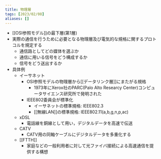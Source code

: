 ```yaml
---
title: 物理層
tags: [2023/02/08]
aliases: []
---
```


- [[OSI参照モデル]]の最下層(第1層)
- 実際の通信を行うために必要となる物理層及び電気的な規格に関するプロトコルを規定する
	- 通信路としてどの媒体を選ぶか
	- 通信に用いる信号をどう構成するか
	- 信号をどう送出するか
- 具体例
  - イーサネット
    - OSI参照モデルの物理層から[[データリンク層]]にまたがる規格
      - 1973年にXerox社のPARC(Palo Alto Researcy Center)コンピュータサイエンス研究所で発明された
    - IEEE802委員会が標準化
      - イーサネットの標準規格: IEEE802.3
      - [[無線LAN]]の標準規格: IEEE802.11(a,b,g,n,p,ac)
  - xDSL
    - 電話線を銅線として用い，デジタルデータを高速で伝送
  - CATV
    - CATV用の同軸ケーブルにデジタルデータを多重化する
  - [[FTTH]]
    - 家庭などの一般利用者に対して光ファイバ接続による高速通信を提供する構想
